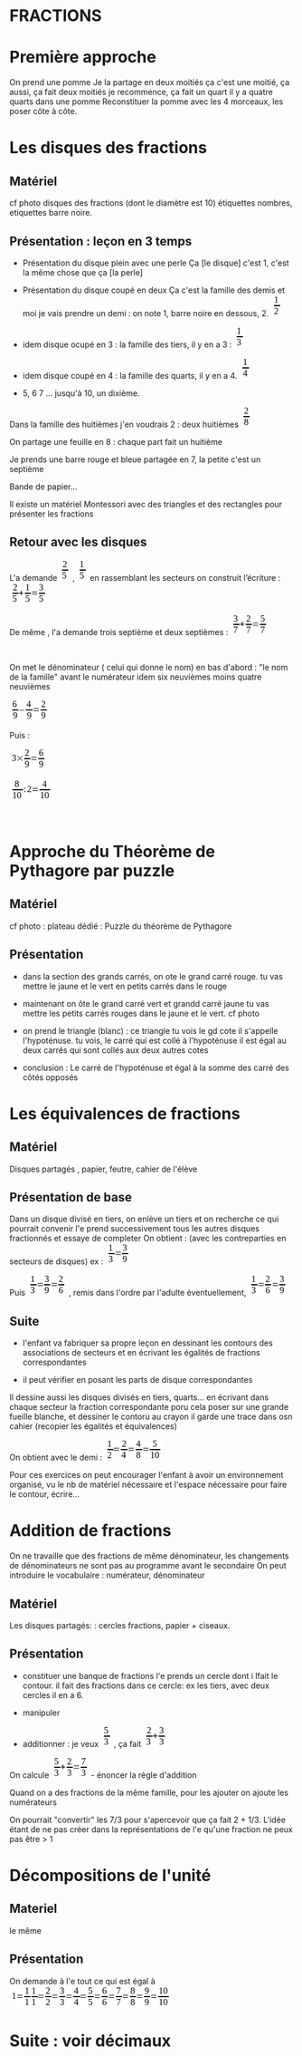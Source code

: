 FRACTIONS
=========

Première approche
=================

On prend une pomme Je la partage en deux moitiés ça c'est une moitié, ça aussi, ça fait deux moitiés je recommence, ça fait un quart il y a quatre quarts dans une pomme Reconstituer la pomme avec les 4 morceaux, les poser côte à côte.

Les disques des fractions
=========================

Matériel
--------

cf photo disques des fractions (dont le diamètre est 10) étiquettes nombres, etiquettes barre noire.

Présentation : leçon en 3 temps
-------------------------------

-   Présentation du disque plein avec une perle Ça \[le disque\] c'est 1, c'est la même chose que ça \[la perle\]

-   Présentation du disque coupé en deux Ça c'est la famille des demis et moi je vais prendre un demi : on note 1, barre noire en dessous, 2. ![1 over 2](formules/Montessori_5a8ans_maths_fractions-img001.png)

-   idem disque ocupé en 3 : la famille des tiers, il y en a 3 : ![1 over 3](formules/Montessori_5a8ans_maths_fractions-img002.png)

-   idem disque coupé en 4 : la famille des quarts, il y en a 4. ![1 over 4](formules/Montessori_5a8ans_maths_fractions-img003.png)

-   5, 6 7 ... jusqu'à 10, un dixième.

Dans la famille des huitièmes j'en voudrais 2 : deux huitièmes ![2 over 8 ](formules/Montessori_5a8ans_maths_fractions-img004.png)

On partage une feuille en 8 : chaque part fait un huitième

Je prends une barre rouge et bleue partagée en 7, la petite c'est un septième

Bande de papier...

Il existe un matériel Montessori avec des triangles et des rectangles pour présenter les fractions

Retour avec les disques
-----------------------

L'a demande ![2 over 5](formules/Montessori_5a8ans_maths_fractions-img005.png) , ![1 over 5](formules/Montessori_5a8ans_maths_fractions-img006.png) en rassemblant les secteurs on construit l’écriture : ![2 over 5 + 1 over 5 = 3 over 5](formules/Montessori_5a8ans_maths_fractions-img007.png)   

De même , l'a demande trois septième et deux septièmes : ![ 3 over 7 + 2 over 7 = 5 over 7](formules/Montessori_5a8ans_maths_fractions-img008.png)

 

On met le dénominateur ( celui qui donne le nom) en bas d'abord : "le nom de la famille" avant le numérateur idem six neuvièmes moins quatre neuvièmes

![6 over 9 – 4 over 9 = 2 over 9](formules/Montessori_5a8ans_maths_fractions-img009.png)

Puis :

![3 times {2 over 9} = 6 over 9](formules/Montessori_5a8ans_maths_fractions-img010.png)

![8 over 10 : 2 = 4 over 10](formules/Montessori_5a8ans_maths_fractions-img011.png)

 

Approche du Théorème de Pythagore par puzzle
============================================

Matériel
--------

cf photo : plateau dédié : Puzzle du théorème de Pythagore

Présentation
------------

-   dans la section des grands carrés, on ote le grand carré rouge. tu vas mettre le jaune et le vert en petits carrés dans le rouge

-   maintenant on ôte le grand carré vert et grandd carré jaune tu vas mettre les petits carrés rouges dans le jaune et le vert. cf photo

-   on prend le triangle (blanc) : ce triangle tu vois le gd cote il s'appelle l'hypoténuse. tu vois, le carré qui est collé à l'hypoténuse il est égal au deux carrés qui sont collés aux deux autres cotes

-   conclusion : Le carré de l'hypoténuse et égal à la somme des carré des côtés opposés

Les équivalences de fractions
=============================

Matériel
--------

Disques partagés , papier, feutre, cahier de l'élève

Présentation de base
--------------------

Dans un disque divisé en tiers, on enlève un tiers et on recherche ce qui pourrait convenir l'e prend successivement tous les autres disques fractionnés et essaye de completer On obtient : (avec les contreparties en secteurs de disques) ex : ![1 over 3 = 3 over 9](formules/Montessori_5a8ans_maths_fractions-img012.png)

Puis ![1 over 3 = 3 over 9 = 2 over 6](formules/Montessori_5a8ans_maths_fractions-img013.png) , remis dans l'ordre par l'adulte éventuellement, ![ 1 over 3 = 2 over 6 = 3 over 9](formules/Montessori_5a8ans_maths_fractions-img014.png)

Suite
-----

-   l'enfant va fabriquer sa propre leçon en dessinant les contours des associations de secteurs et en écrivant les égalités de fractions correspondantes

-   il peut vérifier en posant les parts de disque correspondantes

Il dessine aussi les disques divisés en tiers, quarts... en écrivant dans chaque secteur la fraction correspondante poru cela poser sur une grande fueille blanche, et dessiner le contoru au crayon il garde une trace dans osn cahier (recopier les égalités et équivalences)

On obtient avec le demi : ![1 over 2 = 2 over 4 = 4 over 8 = 5 over 10](formules/Montessori_5a8ans_maths_fractions-img015.png)

Pour ces exercices on peut encourager l'enfant à avoir un environnement organisé, vu le nb de matériel nécessaire et l'espace nécessaire pour faire le contour, écrire...

Addition de fractions
=====================

On ne travaille que des fractions de même dénominateur, les changements de dénominateurs ne sont pas au programme avant le secondaire On peut introduire le vocabulaire : numérateur, dénominateur

Matériel
--------

Les disques partagés: : cercles fractions, papier + ciseaux.

Présentation
------------

-   constituer une banque de fractions l'e prends un cercle dont i lfait le contour. il fait des fractions dans ce cercle: ex les tiers, avec deux cercles il en a 6.

-   manipuler

-   additionner : je veux ![5 over 3](formules/Montessori_5a8ans_maths_fractions-img016.png) , ça fait ![2 over 3 + 3 over 3](formules/Montessori_5a8ans_maths_fractions-img017.png)

On calcule ![5 over 3 + 2 over 3 = 7 over 3](formules/Montessori_5a8ans_maths_fractions-img018.png) - énoncer la règle d'addition

Quand on a des fractions de la même famille, pour les ajouter on ajoute les numérateurs

On pourrait "convertir" les 7/3 pour s'apercevoir que ça fait 2 + 1/3. L'idée étant de ne pas créer dans la représentations de l'e qu'une fraction ne peux pas être &gt; 1

Décompositions de l'unité
=========================

Materiel
--------

le même

Présentation
------------

On demande à l'e tout ce qui est égal à ![1=1 over 1 1 over 1=2 over 2=3 over 3=4 over 4=5 over 5=6 over 6=7 over 7=8 over 8=9 over 9=10 over 10](formules/Montessori_5a8ans_maths_fractions-img019.png)

Suite : voir décimaux
=====================
